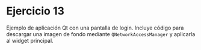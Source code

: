 # Ejercicio 13

Ejemplo de aplicación Qt con una pantalla de login. Incluye código para descargar una imagen de fondo mediante `QNetworkAccessManager` y aplicarla al widget principal.
